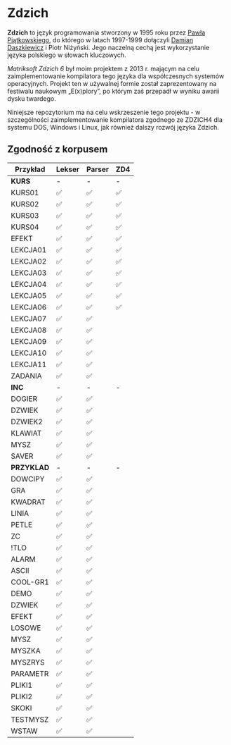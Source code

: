 # Zdzich
**Zdzich** to język programowania stworzony w 1995 roku przez [Pawła Piątkowskiego](https://github.com/cosi1), do którego w latach 1997-1999 dołączyli [Damian Daszkiewicz](https://github.com/DamianDaszkiewicz) i Piotr Niżyński.
Jego naczelną cechą jest wykorzystanie języka polskiego w słowach kluczowych.

*Matriksoft Zdzich 6* był moim projektem z 2013 r. mającym na celu zaimplementowanie kompilatora tego języka dla współczesnych systemów operacyjnych.
Projekt ten w używalnej formie został zaprezentowany na festiwalu naukowym „E(x)plory”, po którym zaś przepadł w wyniku awarii dysku twardego.

Niniejsze repozytorium ma na celu wskrzeszenie tego projektu - w szczególności zaimplementowanie kompilatora zgodnego ze ZDZICH4 dla systemu DOS, Windows i Linux, jak również dalszy rozwój języka Zdzich.

## Zgodność z korpusem
| Przykład | Lekser | Parser | ZD4 |
| -------- | ------ | ------ | --- |
| **KURS** | - | - | - |
| KURS01 | ✅ | ✅ | ✅ |
| KURS02 | ✅ | ✅ | ✅ |
| KURS03 | ✅ | ✅ | ✅ |
| KURS04 | ✅ | ✅ | ✅ |
| EFEKT | ✅ | ✅ | ✅ |
| LEKCJA01 | ✅ | ✅ | ✅ |
| LEKCJA02 | ✅ | ✅ | ✅ |
| LEKCJA03 | ✅ | ✅ | ✅ |
| LEKCJA04 | ✅ | ✅ | ✅ |
| LEKCJA05 | ✅ | ✅ | ✅ |
| LEKCJA06 | ✅ | ✅ | ✅ |
| LEKCJA07 | ✅ | ✅ |
| LEKCJA08 | ✅ | ✅ |
| LEKCJA09 | ✅ | ✅ |
| LEKCJA10 | ✅ | ✅ |
| LEKCJA11 | ✅ | ✅ |
| ZADANIA | ✅ | ✅ |
| **INC** | - | - | - |
| DOGIER | ✅ | ✅ |
| DZWIEK | ✅ | ✅ |
| DZWIEK2 | ✅ | ✅ |
| KLAWIAT | ✅ | ✅ |
| MYSZ | ✅ | ✅ |
| SAVER | ✅ | ✅ |
| **PRZYKLAD** | - | - | - |
| DOWCIPY | ✅ | ✅ |
| GRA | ✅ | ✅ |
| KWADRAT | ✅ | ✅ |
| LINIA | ✅ | ✅ |
| PETLE | ✅ | ✅ |
| ZC | ✅ | ✅ |
| !TLO | ✅ | ✅ |
| ALARM | ✅ | ✅ |
| ASCII | ✅ | ✅ |
| COOL-GR1 | ✅ | ✅ |
| DEMO | ✅ | ✅ |
| DZWIEK | ✅ | ✅ |
| EFEKT | ✅ | ✅ |
| LOSOWE | ✅ | ✅ |
| MYSZ | ✅ | ✅ |
| MYSZKA | ✅ | ✅ |
| MYSZRYS | ✅ | ✅ |
| PARAMETR | ✅ | ✅ |
| PLIKI1 | ✅ | ✅ |
| PLIKI2 | ✅ | ✅ |
| SKOKI | ✅ | ✅ |
| TESTMYSZ | ✅ | ✅ |
| WSTAW | ✅ | ✅ |
